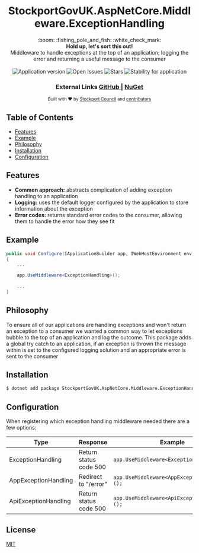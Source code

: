 <h1 align="center">StockportGovUK.AspNetCore.Middleware.ExceptionHandling</h1>

<div align="center">
  :boom: :fishing_pole_and_fish: :white_check_mark:
</div>
<div align="center">
  <strong>Hold up, let's sort this out!</strong>
</div>
<div align="center">
  Middleware to handle exceptions at the top of an application; logging the error and returning a useful message to the consumer
</div>

<br />

<div align="center">
  <img alt="Application version" src="https://img.shields.io/badge/version-1.0.0-brightgreen.svg?style=flat-square" />
  <img alt="Open Issues" src="https://img.shields.io/github/issues/smbc-digital/StockportGovUK.AspNetCore.Middleware.ExceptionHandling?style=flat-square" />
  <img alt="Stars" src="https://img.shields.io/github/stars/smbc-digital/StockportGovUK.AspNetCore.Middleware.ExceptionHandling?style=flat-square" />
  <img alt="Stability for application" src="https://img.shields.io/badge/stability-experimental-orange.svg?style=flat-square" />
</div>

<div align="center">
  <h3>
    External Links
    <a href="https://github.com/smbc-digital/StockportGovUK.AspNetCore.Middleware.ExceptionHandling">
      GitHub
    </a>
    <span> | </span>
    <a href="https://www.nuget.org/packages/StockportGovUK.AspNetCore.Middleware.ExceptionHandling/">
      NuGet
    </a>
  </h3>
</div>

<div align="center">
  <sub>Built with ❤︎ by
  <a href="https://www.stockport.gov.uk">Stockport Council</a> and
  <a href="">
    contributors
  </a>
</div>

## Table of Contents
- [Features](#features)
- [Example](#example)
- [Philosophy](#philosophy)
- [Installation](#installation)
- [Configuration](#configuration)

## Features
- __Common approach:__ abstracts complication of adding exception handling to an application
- __Logging:__ uses the default logger configured by the application to store information about the exception
- __Error codes:__ returns standard error codes to the consumer, allowing them to handle the error how they see fit

## Example
```c#
public void Configure(IApplicationBuilder app, IWebHostEnvironment env)
{
    ...

    app.UseMiddleware<ExceptionHandling>();
    
    ...
}
```

## Philosophy
To ensure all of our applications are handling exceptions and won't return an exception to a consumer we wanted a common way to let exceptions bubble to the top of an application and log the outcome. This package adds a global try catch to an application, if an exception is thrown the message within is set to the configured logging solution and an appropriate error is sent to the consumer

## Installation
```bash
$ dotnet add package StockportGovUK.AspNetCore.Middleware.ExceptionHandling
```

## Configuration
When registering which exception handling middleware needed there are a few options:

| Type | Response | Example |
| --- | --- | --- |
| ExceptionHandling | Return status code 500 | `app.UseMiddleware<ExceptionHandling>();` |
| AppExceptionHandling | Redirect to "/error" | `app.UseMiddleware<AppExceptionHandling>();` |
| ApiExceptionHandling | Return status code 500 | `app.UseMiddleware<ApiExceptionHandling>();` |

## License
[MIT](https://tldrlegal.com/license/mit-license)
